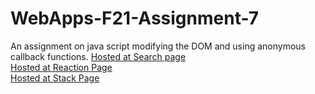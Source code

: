 # WebApps-F21-Assignment-7
An assignment on java script modifying the DOM and using anonymous callback functions.
[Hosted at Search page](https://44-563-webapps-f21.github.io/webapps-f21-assignment-7-sriharsha579/Search.html)<br>
[Hosted at Reaction Page](https://44-563-webapps-f21.github.io/webapps-f21-assignment-7-sriharsha579/Reaction.html)<br>
[Hosted at Stack Page](https://44-563-webapps-f21.github.io/webapps-f21-assignment-7-sriharsha579/Stack.html)
